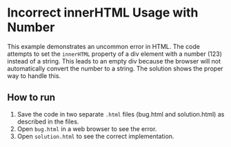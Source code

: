 # Incorrect innerHTML Usage with Number

This example demonstrates an uncommon error in HTML. The code attempts to set the `innerHTML` property of a div element with a number (123) instead of a string. This leads to an empty div because the browser will not automatically convert the number to a string.  The solution shows the proper way to handle this.

## How to run
1. Save the code in two separate `.html` files (bug.html and solution.html) as described in the files.
2. Open `bug.html` in a web browser to see the error.
3. Open `solution.html` to see the correct implementation.